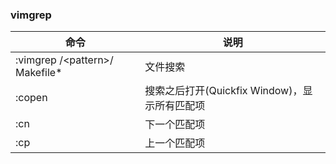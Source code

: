

### vimgrep

| 命令                             | 说明                                          |
| -------------------------------- | --------------------------------------------- |
| :vimgrep /\<pattern\>/ Makefile\* | 文件搜索                                      |
| :copen                           | 搜索之后打开(Quickfix Window)，显示所有匹配项 |
| :cn                              | 下一个匹配项                                  |
| :cp                              | 上一个匹配项                                  |



